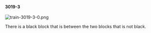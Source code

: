 #### 3019-3
![train-3019-3-0.png](https://github.com/lil-lab/nlvr/raw/master/nlvr/train/images/68/train-3019-3-0.png "train-3019-3-0.png")

There is a black block that is between the two blocks that  is not black.